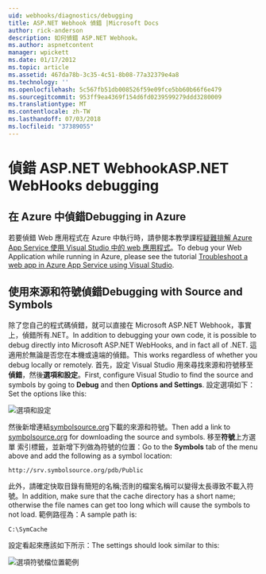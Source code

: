 ```yaml
---
uid: webhooks/diagnostics/debugging
title: ASP.NET Webhook 偵錯 |Microsoft Docs
author: rick-anderson
description: 如何偵錯 ASP.NET Webhook。
ms.author: aspnetcontent
manager: wpickett
ms.date: 01/17/2012
ms.topic: article
ms.assetid: 467da78b-3c35-4c51-8b08-77a32379e4a8
ms.technology: ''
ms.openlocfilehash: 5c567fb51db008526f59e09fce5bb60b66f6e479
ms.sourcegitcommit: 953ff9ea4369f154d6fd0239599279ddd3280009
ms.translationtype: MT
ms.contentlocale: zh-TW
ms.lasthandoff: 07/03/2018
ms.locfileid: "37389055"
---
```

# <a name="aspnet-webhooks-debugging"></a><span data-ttu-id="c3759-103">偵錯 ASP.NET Webhook</span><span class="sxs-lookup"><span data-stu-id="c3759-103">ASP.NET WebHooks debugging</span></span>  

## <a name="debugging-in-azure"></a><span data-ttu-id="c3759-104">在 Azure 中偵錯</span><span class="sxs-lookup"><span data-stu-id="c3759-104">Debugging in Azure</span></span>

<span data-ttu-id="c3759-105">若要偵錯 Web 應用程式在 Azure 中執行時，請參閱本教學課程[疑難排解 Azure App Service 使用 Visual Studio 中的 web 應用程式](https://azure.microsoft.com/documentation/articles/web-sites-dotnet-troubleshoot-visual-studio/#webserverlogs)。</span><span class="sxs-lookup"><span data-stu-id="c3759-105">To debug your Web Application while running in Azure, please see the tutorial [Troubleshoot a web app in Azure App Service using Visual Studio](https://azure.microsoft.com/documentation/articles/web-sites-dotnet-troubleshoot-visual-studio/#webserverlogs).</span></span>

## <a name="debugging-with-source-and-symbols"></a><span data-ttu-id="c3759-106">使用來源和符號偵錯</span><span class="sxs-lookup"><span data-stu-id="c3759-106">Debugging with Source and Symbols</span></span>

<span data-ttu-id="c3759-107">除了您自己的程式碼偵錯，就可以直接在 Microsoft ASP.NET Webhook，事實上，偵錯所有.NET。</span><span class="sxs-lookup"><span data-stu-id="c3759-107">In addition to debugging your own code, it is possible to debug directly into Microsoft ASP.NET WebHooks, and in fact all of .NET.</span></span> <span data-ttu-id="c3759-108">這適用於無論是否您在本機或遠端的偵錯。</span><span class="sxs-lookup"><span data-stu-id="c3759-108">This works regardless of whether you debug locally or remotely.</span></span> <span data-ttu-id="c3759-109">首先，設定 Visual Studio 用來尋找來源和符號移至**偵錯**，然後**選項和設定**。</span><span class="sxs-lookup"><span data-stu-id="c3759-109">First, configure Visual Studio to find the source and symbols by going to **Debug** and then **Options and Settings**.</span></span> <span data-ttu-id="c3759-110">設定選項如下：</span><span class="sxs-lookup"><span data-stu-id="c3759-110">Set the options like this:</span></span>

![選項和設定](_static/SourceSymbols.png)

<span data-ttu-id="c3759-112">然後新增連結[symbolsource.org](http://symbolsource.org)下載的來源和符號。</span><span class="sxs-lookup"><span data-stu-id="c3759-112">Then add a link to [symbolsource.org](http://symbolsource.org) for downloading the source and symbols.</span></span> <span data-ttu-id="c3759-113">移至**符號**上方選單 索引標籤，並新增下列做為符號的位置：</span><span class="sxs-lookup"><span data-stu-id="c3759-113">Go to the **Symbols** tab of the menu above and add the following as a symbol location:</span></span>

```
http://srv.symbolsource.org/pdb/Public
```

<span data-ttu-id="c3759-114">此外，請確定快取目錄有簡短的名稱;否則的檔案名稱可以變得太長導致不載入符號。</span><span class="sxs-lookup"><span data-stu-id="c3759-114">In addition, make sure that the cache directory has a short name; otherwise the file names can get too long which will cause the symbols to not load.</span></span> <span data-ttu-id="c3759-115">範例路徑為：</span><span class="sxs-lookup"><span data-stu-id="c3759-115">A sample path is:</span></span>

```
C:\SymCache
```

<span data-ttu-id="c3759-116">設定看起來應該如下所示：</span><span class="sxs-lookup"><span data-stu-id="c3759-116">The settings should look similar to this:</span></span>

![選項符號檔位置範例](_static/SymSource.png)
